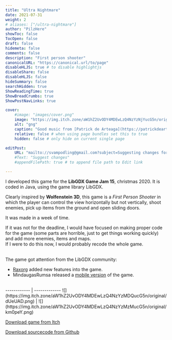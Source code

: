 ```yaml
---
title: "Ultra Nightmare"
date: 2021-07-31
weight: 2
# aliases: ["/ultra-nightmare"]
author: "PilzHere"
showToc: false
TocOpen: false
draft: false
hidemeta: false
comments: false
description: "First person shooter"
canonicalURL: "https://canonical.url/to/page"
disableHLJS: true # to disable highlightjs
disableShare: false
disableHLJS: false
hideSummary: false
searchHidden: true
ShowReadingTime: true
ShowBreadCrumbs: true
ShowPostNavLinks: true

cover:
    #image: "images/cover.png"
    image: "https://img.itch.zone/aW1hZ2UvODY4MDEwLzQ4NzYzNjYucG5n/original/0lzA09.png"
    alt: "gng"
    caption: "Good music from [Patrick de Arteaga](https://patrickdearteaga.com/) in this game"
    relative: false # when using page bundles set this to true
    hidden: false # only hide on current single page

editPost:
    URL: "mailto://svampodling@gmail.com?subject=Suggesting changes for "
    #Text: "Suggest changes"
    #appendFilePath: true # to append file path to Edit link

---
```


I developed this game for the **LibGDX Game Jam 15**, christmas 2020.
It is coded in Java, using the game library LibGDX.

Clearly inspired by **Wolfenstein 3D**, this game is a *First Person Shooter* in which the player can control the view horizontally but not vertically, shoot enemies, pick up items from the ground and open sliding doors.

It was made in a week of time.

If it was not for the deadline, I would have focused on making proper code for the game (some parts are horrible, just to get things working quickly) and add more enemies, items and maps.\
If I were to do this now, I would probably recode the whole game.

\
The game got attention from the LibGDX community:
* [Raxorg](https://github.com/Raxorg) added new features into the game.
* MindaugasRumsa released a [mobile version](https://mindaugasrumsa.itch.io/ultra-nightmare-mobile) of the game.

<br />
------------ | -------------
![](https://img.itch.zone/aW1hZ2UvODY4MDEwLzQ4NzYzMDQucG5n/original/dUeUAD.png) | ![](https://img.itch.zone/aW1hZ2UvODY4MDEwLzQ4NzYzMzMucG5n/original/km0peY.png)

[Download game from Itch](https://pilzhere.itch.io/ultra-nightmare)

[Download sourcecode from Github](https://github.com/PilzHere/Foxenstein3D)

